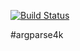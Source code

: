 [![Build Status](https://travis-ci.org/dustinliu/argparse4k.svg?branch=master)](https://travis-ci.org/dustinliu/argparse4k)

#argparse4k


